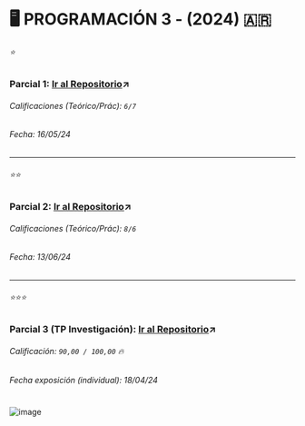 # 🖥 PROGRAMACIÓN 3 - (2024) 🇦🇷

###### ⭐ 

### Parcial 1: [Ir al Repositorio](https://github.com/louisrubin/prog3/tree/main/Parcial_1)↗
###### Calificaciones (Teórico/Prác): `6/7`
###### Fecha: 16/05/24

---

###### ⭐⭐

### Parcial 2: <u>[Ir al Repositorio](https://github.com/louisrubin/prog3/tree/main/Parcial_2)</u>↗
###### Calificaciones (Teórico/Prác): `8/6`
###### Fecha: 13/06/24

---

###### ⭐⭐⭐ 

### Parcial 3 (TP Investigación): <u>[Ir al Repositorio](https://github.com/louisrubin/prog3/tree/main/TP_Investigacion)</u>↗
###### Calificación: `90,00 / 100,00` 🔥
###### Fecha exposición (individual): 18/04/24

# 

![image](https://github.com/user-attachments/assets/0d05e793-cedb-433a-a87a-a84b10873419)

